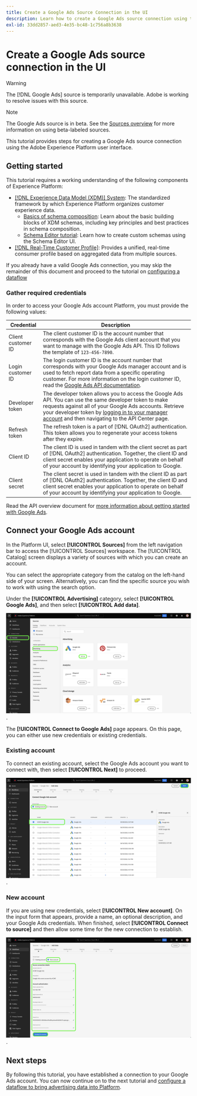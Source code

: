 ```yaml
---
title: Create a Google Ads Source Connection in the UI
description: Learn how to create a Google Ads source connection using the Adobe Experience Platform UI.
exl-id: 33dd2857-aed3-4e35-bc48-1c756a8b3638
---
```

# Create a Google Ads source connection in the UI

>[!WARNING]
>
>The [!DNL Google Ads] source is temporarily unavailable. Adobe is working to resolve issues with this source.

>[!NOTE]
>
>The Google Ads source is in beta. See the [Sources overview](../../../../home.md#terms-and-conditions) for more information on using beta-labeled sources.

This tutorial provides steps for creating a Google Ads source connection using the Adobe Experience Platform user interface.

## Getting started

This tutorial requires a working understanding of the following components of Experience Platform:

* [[!DNL Experience Data Model (XDM)] System](../../../../../xdm/home.md): The standardized framework by which Experience Platform organizes customer experience data.
  * [Basics of schema composition](../../../../../xdm/schema/composition.md): Learn about the basic building blocks of XDM schemas, including key principles and best practices in schema composition.
  * [Schema Editor tutorial](../../../../../xdm/tutorials/create-schema-ui.md): Learn how to create custom schemas using the Schema Editor UI.
* [[!DNL Real-Time Customer Profile]](../../../../../profile/home.md): Provides a unified, real-time consumer profile based on aggregated data from multiple sources.

If you already have a valid Google Ads connection, you may skip the remainder of this document and proceed to the tutorial on [configuring a dataflow](../../dataflow/advertising.md)

### Gather required credentials

In order to access your Google Ads account Platform, you must provide the following values:

| Credential | Description |
| ---------- | ----------- |
| Client customer ID | The client customer ID is the account number that  corresponds with the Google Ads client account that you want to manage with the Google Ads API. This ID follows the template of `123-456-7890`. |
| Login customer ID | The login customer ID is the account number that corresponds with your Google Ads manager account and is used to fetch report data from a specific operating customer. For more information on the login customer ID, read the [Google Ads API documentation](https://developers.google.com/search-ads/reporting/concepts/login-customer-id). |
| Developer token | The developer token allows you to access the Google Ads API. You can use the same developer token to make requests against all of your Google Ads accounts. Retrieve your developer token by [logging in to your manager account](https://ads.google.com/home/tools/manager-accounts/) and then navigating to the API Center page. |
| Refresh token | The refresh token is a part of [!DNL OAuth2] authentication. This token allows you to regenerate your access tokens after they expire. |
| Client ID | The client ID is used in tandem with the client secret as part of [!DNL OAuth2] authentication. Together, the client ID and client secret enables your application to operate on behalf of your account by identifying your application to Google. |
| Client secret | The client secret is used in tandem with the client ID as part of [!DNL OAuth2] authentication. Together, the client ID and client secret enables your application to operate on behalf of your account by identifying your application to Google. |

Read the API overview document for [more information about getting started with Google Ads](https://developers.google.com/google-ads/api/docs/first-call/overview).

## Connect your Google Ads account

In the Platform UI, select **[!UICONTROL Sources]** from the left navigation bar to access the [!UICONTROL Sources] workspace. The [!UICONTROL Catalog] screen displays a variety of sources with which you can create an account.

You can select the appropriate category from the catalog on the left-hand side of your screen. Alternatively, you can find the specific source you wish to work with using the search option.

Under the **[!UICONTROL Advertising]** category, select **[!UICONTROL Google Ads]**, and then select **[!UICONTROL Add data]**.

![The sources catalog in the Experience Platform UI.](../../../../images/tutorials/create/ads/catalog.png).

The **[!UICONTROL Connect to Google Ads]** page appears. On this page, you can either use new credentials or existing credentials.

### Existing account

To connect an existing account, select the  Google Ads account you want to connect with, then select **[!UICONTROL Next]** to proceed.

![The selection page for existing accounts in the sources workflow.](../../../../images/tutorials/create/ads/existing.png).

### New account

If you are using new credentials, select **[!UICONTROL New account]**. On the input form that appears, provide a name, an optional description, and your Google Ads credentials. When finished, select **[!UICONTROL Connect to source]** and then allow some time for the new connection to establish.

![The new account interface in the sources workflow.](../../../../images/tutorials/create/ads/new.png).

## Next steps

By following this tutorial, you have established a connection to your Google Ads account. You can now continue on to the next tutorial and [configure a dataflow to bring advertising data into Platform](../../dataflow/advertising.md).
